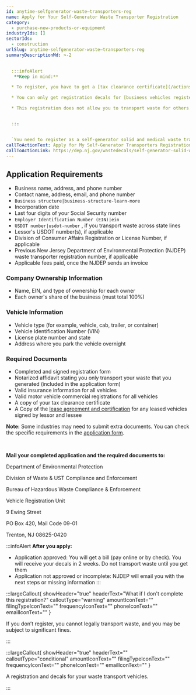 ```yaml
---
id: anytime-selfgenerator-waste–transporters-reg
name: Apply for Your Self-Generator Waste Transporter Registration
category:
  - purchase-new-products-or-equipment
industryIds: []
sectorIds:
  - construction
urlSlug: anytime-selfgenerator-waste–transporters-reg
summaryDescriptionMd: >-2
   

  :::infoAlert 
   **Keep in mind:**

  * To register, you have to get a [tax clearance certificate](/actions/tax-clearance-certificate-apply). This document shows that your business is in good standing with taxes

  * You can only get registration decals for [business vehicles registered as commercial vehicles](https://www.nj.gov/mvc/vehicles/commvehinfo.htm#39). Passenger (Pass) or passenger-commercial (Pass-Com) vehicle registrations are not acceptable

  * This registration does not allow you to transport waste for others. If you need to do that, [apply for an A-901 license](https://dep.nj.gov/dshw/swpl/a-901/)


  :::


  `You need to register as a self-generator solid and medical waste transporter|self-generator-waste` if you transport waste generated by your business.
callToActionText: Apply for My Self-Generator Transporters Registration
callToActionLink: https://dep.nj.gov/wastedecals/self-generator-solid-waste-transporters/
---
```

## Application Requirements

* Business name, address, and phone number
* Contact name, address, email, and phone number
* `Business structure|business-structure-learn-more` 
* Incorporation date 
* Last four digits of your Social Security number
* `Employer Identification Number (EIN)|ein` 
* `USDOT number|usdot-number` , if you transport waste across state lines
* Lessor's USDOT number(s), if applicable
* Division of Consumer Affairs Registration or License Number, if applicable
* Previous New Jersey Department of Environmental Protection (NJDEP) waste transporter registration number, if applicable
* Applicable fees paid, once the NJDEP sends an invoice

### Company Ownership Information

* Name, EIN, and type of ownership for each owner
* Each owner's share of the business (must total 100%)

### Vehicle Information

* Vehicle type (for example, vehicle, cab, trailer, or container)
* Vehicle Identification Number (VIN)
* License plate number and state
* Address where you park the vehicle overnight

### Required Documents

* Completed and signed registration form
* Notarized affidavit stating you only transport your waste that you generated (included in the application form)
* Valid insurance information for all vehicles
* Valid motor vehicle commercial registrations for all vehicles
* A copy of your tax clearance certificate
* A Copy of the [lease agreement and certification](https://dep.nj.gov/wp-content/uploads/wastedecals/lease-agreement-certification.pdf) for any leased vehicles signed by lessor and lessee

**Note:** Some industries may need to submit extra documents. You can check the specific requirements in the [application form](https://dep.nj.gov/wp-content/uploads/wastedecals/transporter-registration-initial-application-solid-medical-waste-self-generator-revised-6-24-2025.pdf).

&nbsp;

**Mail your completed application and the required documents to:**

Department of Environmental Protection

Division of Waste & UST Compliance and Enforcement

Bureau of Hazardous Waste Compliance & Enforcement

Vehicle Registration Unit

9 Ewing Street

PO Box 420, Mail Code 09-01

Trenton, NJ 08625-0420

:::infoAlert
 **After you apply:**

* Application approved: You will get a bill (pay online or by check). You will receive your decals in 2 weeks. Do not transport waste until you get them
* Application not approved or incomplete: NJDEP will email you with the next steps or missing information
  :::

:::largeCallout{ showHeader="true" headerText="What if I don't complete this registration?" calloutType="warning" amountIconText="" filingTypeIconText="" frequencyIconText="" phoneIconText="" emailIconText="" }

If you don’t register, you cannot legally transport waste, and you may be subject to significant fines.

:::

:::largeCallout{ showHeader="true" headerText="" calloutType="conditional" amountIconText="" filingTypeIconText="" frequencyIconText="" phoneIconText="" emailIconText="" }

A registration and decals for your waste transport vehicles. 

:::